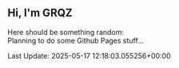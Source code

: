 ## Hi, I'm GRQZ
Here should be something random:  
Planning to do some Github Pages stuff...


Last Update: 2025-05-17 12:18:03.055256+00:00
